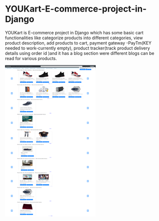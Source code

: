 # YOUKart-E-commerce-project-in-Django
YOUKart is E-commerce project in Django which has some basic cart functionalities like categorize products into different categories, view product description, add products to cart, payment gateway -PayTm(KEY needed to work-currently empty), product tracker(track product delivery details using order id )and it has a blog section were different blogs can be read for various products.   

<img src="https://github.com/swapnilborse42/YOUKart-E-commerce-project-in-Django/blob/master/images/screencapture%201.0.png" width="300" height="500"/>   

